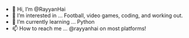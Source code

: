- 👋 Hi, I’m @RayyanHai
- 👀 I’m interested in ... Football, video games, coding, and working out.  
- 🌱 I’m currently learning ... Python
- 📫 How to reach me ... @rayyanhai on most platforms!

<!---
RayyanHai/RayyanHai is a ✨ special ✨ repository because its `README.md` (this file) appears on your GitHub profile.
You can click the Preview link to take a look at your changes.
--->
